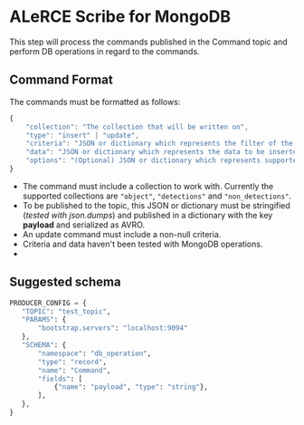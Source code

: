 # ALeRCE Scribe for MongoDB

This step will process the commands published in the Command topic and perform DB operations in regard to the commands.

## Command Format

The commands must be formatted as follows:

```js
{
    "collection": "The collection that will be written on",
    "type": "insert" | "update",
    "criteria": "JSON or dictionary which represents the filter of the query",
    "data": "JSON or dictionary which represents the data to be inserted or updated",
    "options": "(Optional) JSON or dictionary which represents supported DB options"
}
```
 - The command must include a collection to work with. Currently the supported collections are ``"object"``, ``"detections"`` and ``"non_detections"``.
 - To be published to the topic, this JSON or dictionary must be stringified (*tested with json.dumps*) and published in a dictionary with the key **payload** and serialized as AVRO.
 - An update command must include a non-null criteria.
 - Criteria and data haven't been tested with MongoDB operations.
 - 

 ## Suggested schema
 ```python
 PRODUCER_CONFIG = {
    "TOPIC": "test_topic",
    "PARAMS": {
        "bootstrap.servers": "localhost:9094"
    },
    "SCHEMA": {
        "namespace": "db_operation",
        "type": "record",
        "name": "Command",
        "fields": [
            {"name": "payload", "type": "string"},
        ],
    },
}
 ```